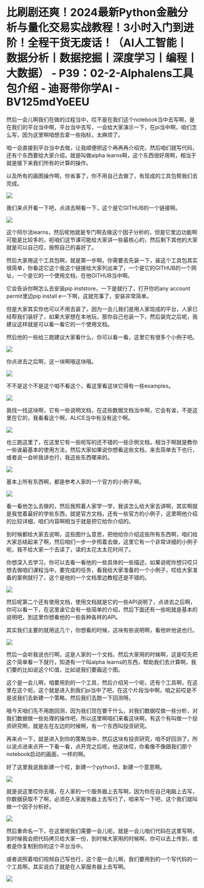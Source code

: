 # 比刷剧还爽！2024最新Python金融分析与量化交易实战教程！3小时入门到进阶！全程干货无废话！（AI人工智能丨数据分析丨数据挖掘丨深度学习丨编程丨大数据） - P39：02-2-Alphalens工具包介绍 - 迪哥带你学AI - BV125mdYoEEU

然后一会儿啊我们在做的过程当中，哎不是在我们这个notebook当中去写啊，是在我们的平台当中啊，平台当中去写，一会给大家演示一下，在pi当中啊，咱们怎么写，因为这里啊咱想去拿一些指标，太麻烦了。

咱一会直接到平台当中去做，让我顺便把这个再再再介绍完，然后咱们就写代码，还有个东西要给大家介绍，就是叫做alpha learns啊，这个东西很好用啊，相当于就是接下来我们所有的计算的操作。

以及所有的画图操作啊，你省事了，你不用自己去做了，有现成的工具包帮我们去完成。

![](img/70a696f2b47cd54d64236cdfac1835a0_1.png)

我们来点开看一下吧，点进去啊看一下，这个是它GITHUB的一个链接啊。

![](img/70a696f2b47cd54d64236cdfac1835a0_3.png)

这个阿尔法learns，然后呢他就是专门啊去做这个因子分析的，但是它里边功能啊可能是比较多的，呃咱们这节课可能给大家讲一些最核心的，然后剩下其他的大家就是可以自己哎，按照自己的喜好了。

然后大家用这个工具包啊，就是第一步啊，你需要去先装一下，装这个工具包其实很简单，你看这它这个我这个链接给大家列出来了，一个是它的GITHUB的一个网址，一个是它的一个使用文档，在他GITHUB当中啊。

它会告诉你啊怎么去安装pip inststore，一下是就行了，打开你的any account permit里边pip install e一下啊，这就完事了，安装非常简单。

但是大家其实你也可以不用去装了，因为一会儿我们是用人家现成的平台，人家已经帮我们装好了，如果大家想在本地玩，那你自己也装一下，然后装完之后呢，我建议这样就是可以看一看它的一个使用文档。

然后他的一些给三跑建议大家看什么，你可以看一看，这里它有很多个小例子吧。

![](img/70a696f2b47cd54d64236cdfac1835a0_5.png)

你点进去之后啊，这一块啊哦这块哦。

![](img/70a696f2b47cd54d64236cdfac1835a0_7.png)

不不是这个不是这个咱不看这个，看这里看这块它得有一些examples。

![](img/70a696f2b47cd54d64236cdfac1835a0_9.png)

我找一找这块啊，它有一些说明文档，在这些数据文档当中啊，它会有诶，不是这里在它的，我看看这个啊，ALICE当中有没有这个啊。



![](img/70a696f2b47cd54d64236cdfac1835a0_11.png)

也三跑这里了，在这里它有一些呃写的还不错的一些示例文档，相当于啊就是教你一些诶最基本的使用方法，然后大家如果说你想看这些文档，来去简单去下也行，或者说一会听我讲也行，我这些东西哪来的。



![](img/70a696f2b47cd54d64236cdfac1835a0_13.png)

基本上所有东西啊，都是参考人家的一个官方的小例子啊。

![](img/70a696f2b47cd54d64236cdfac1835a0_15.png)

看一看他怎么去做的，然后我照着人家学一学，我该怎么给大家去讲啊，其实啊就是我觉着最好的学些东西，就是官方文档，还有一些官方的小例子，这里啊他介绍的比较详细，咱们内容啊相当于就是把它给你介绍的。

到时候都给大家去说啊，这些图什么意思，把他给你介绍这些所有东西啊，咱们给大家总结起来了啊，然后咱们一步一步照着去做，这里它有一个非常详细的小例子呃，我不给大家一个去读了，读的太花太太花时间了。

你想深入去学习，你可以去看一看他的一些具体的一些描述，如果说呢你想只哎只想去做咱们课程当中，要完成的任务，看我给大家准备的一个小例子，哎给大家准备的案例就行了，这个是他的一个文档里边教程还是不错的。



![](img/70a696f2b47cd54d64236cdfac1835a0_17.png)

然后呢第二个还有使用文档，使用文档就是它的一些API说明了，点进去之后啊，你可以看一下，在这里诶它会有一些简单的介绍，然后下面还有一些呃就是基本的说明吧，到这里你想看他的一些各种各样的API。

其实我们主要的就用这几个，你想看的时候，这块有些说明啊，看他听他说也行。

![](img/70a696f2b47cd54d64236cdfac1835a0_19.png)

然后一会听我说也行啊，这是人家的一个文档，然后大家用的时候啊，这是哎先把这个简单看一下就行，知道有一个叫alpha learns的东西，帮助我们去计算啊，我们要的比如说这个IC值，比如说我们要画这个图。

这个是一会儿啊，咱要用到的一个工具，然后介绍另一个呃，还有个工具啊，在这里在这个呃，这个就是进入到我们pi当中了吧，在这个片段当中啊，咱之前哎是不是说我们去新建一个策略，然后我们去跑一下回测呀。

哦今天咱们先不用跑回测，因为我们现在要干什么，对我们数据哎做一些分析，对我们数据做一些处理的操作吧，所以这里啊咱们来看这块啊，有这个有叫做一个投资研究啊，就是左在左边的时候啊，有一个东西叫投资研究。

再来点一下，就是进入到你的策略当中，然后这块有投资研究，咱不好回测了，所以说点进来点开一下看一看，点开完之后呢，他这块哎，你看像不像跟我们那个notebook启动的画面，一样的啊。

好了这里我说我新建一个哎，新建一个python3，新建一个意思啊。

![](img/70a696f2b47cd54d64236cdfac1835a0_21.png)

就是说这里哎你去哦，在人家的一个服务器上去写啊，因为你在自己电脑上去写，你数据获取不了啊，必须在人家服务器上去写行了，咱来写一下吧，这个我们就叫做一个因子分析好。



![](img/70a696f2b47cd54d64236cdfac1835a0_23.png)

然后重命名一下，在这里呢我们需要一会儿呃，就是一会儿咱们代码在这里写啊，到时候我会把代码拷贝给大家一份，到时候大家用的时候啊，你可以去上传到，或者是你复制到你的这个平台当中。

或者说照着咱们视频自己写也行，这个是一会儿啊，我们要用到的一个写代码的一个工具啊，其实说白了就是在人家服务器上去写啊。



![](img/70a696f2b47cd54d64236cdfac1835a0_25.png)